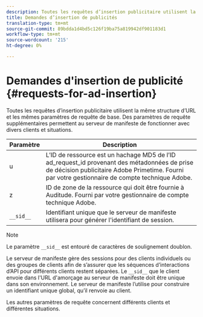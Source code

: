 ```yaml
---
description: Toutes les requêtes d’insertion publicitaire utilisent la même structure d’URL et les mêmes paramètres de requête de base. Des paramètres de requête supplémentaires permettent au serveur de manifeste de fonctionner avec divers clients et situations.
title: Demandes d’insertion de publicités
translation-type: tm+mt
source-git-commit: 89bdda1d4bd5c126f19ba75a819942df901183d1
workflow-type: tm+mt
source-wordcount: '215'
ht-degree: 0%

---
```



# Demandes d&#39;insertion de publicité {#requests-for-ad-insertion}

Toutes les requêtes d’insertion publicitaire utilisent la même structure d’URL et les mêmes paramètres de requête de base. Des paramètres de requête supplémentaires permettent au serveur de manifeste de fonctionner avec divers clients et situations.

| Paramètre | Description |
|--- |--- |
| u | L’ID de ressource est un hachage MD5 de l’ID ad_request_id provenant des métadonnées de prise de décision publicitaire Adobe Primetime. Fourni par votre gestionnaire de compte technique Adobe. |
| z | ID de zone de la ressource qui doit être fournie à Auditude. Fourni par votre gestionnaire de compte technique Adobe. |
| `__sid__` | Identifiant unique que le serveur de manifeste utilisera pour générer l&#39;identifiant de session. |

>[!NOTE]
>
>Le paramètre `__sid__` est entouré de caractères de soulignement doublon.

Le serveur de manifeste gère des sessions pour des clients individuels ou des groupes de clients afin de s’assurer que les séquences d’interactions d’API pour différents clients restent séparées. Le `__sid__` que le client envoie dans l&#39;URL d&#39;amorçage au serveur de manifeste doit être unique dans son environnement. Le serveur de manifeste l’utilise pour construire un identifiant unique global, qu’il renvoie au client.

Les autres paramètres de requête concernent différents clients et différentes situations.